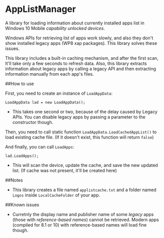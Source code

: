 # AppListManager
A library for loading information about currently installed apps list in Windows 10 Mobile *capability unlocked devices*.

Windows APIs for retrieving list of apps work slowly, and also they don't show installed legacy apps (WP8 xap packages). This library solves these issues.

This library includes a built-in caching mechanism, and after the first scan, It'll take only a few seconds to refresh data. Also, this library extracts information about legacy apps by calling a legacy API and then extracting information manually from each app's files.


##How to use

First, you need to create an instance of `LoadAppData`:

```
LoadAppData lad = new LoadAppData();
```

* This takes one second or two, because of the delay caused by Legacy APIs. You can disable legacy apps by passing a parameter to the constructor though.

Then, you need to call static function `LoadAppData.LoadCachedAppList()` to load existing cache file. (If it doesn't exist, this function will return `false`)

And finally, you can call `LoadApps`:

```
lad.LoadApps();
```

* This will scan the device, update the cache, and save the new updated list. (If cache was not present, it'll be created here)


##Notes

- This library creates a file named `applistcache.txt` and a folder named `Logos` inside `LocalCacheFolder` of your app.


##Known issues

- Curretnly the display name and publisher name of some *legacy* apps (those with *reference-based names*) cannot be retrieved. Modern apps (compiled for 8.1 or 10) with reference-based names will load fine though.
